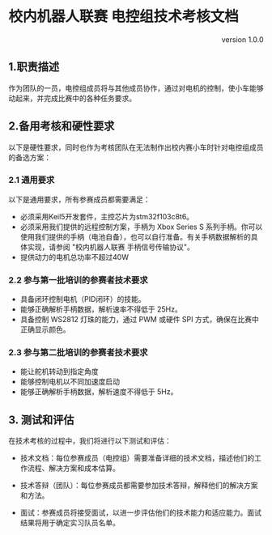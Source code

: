 # 校内机器人联赛 电控组技术考核文档

<p align="right">version 1.0.0</p>

## 1.职责描述

作为团队的一员，电控组成员将与其他成员协作，通过对电机的控制，使小车能够动起来，并完成比赛中的各种任务要求。

## 2.备用考核和硬性要求

以下是硬性要求，同时也作为考核团队在无法制作出校内赛小车时针对电控组成员的备选方案：

### 2.1 通用要求

以下是通用要求，所有参赛成员都需要满足：
* 必须采用Keil5开发套件，主控芯片为stm32f103c8t6。
* 必须采用我们提供的远程控制方案，手柄为 Xbox Series S 系列手柄。你可以使用我们提供的手柄（电池自备），也可以自行准备。有关手柄数据解析的具体实现，请参阅 "校内机器人联赛 手柄信号传输协议"。
* 提供动力的电机总功率不超过40W

### 2.2 参与第一批培训的参赛者技术要求

* 具备闭环控制电机（PID闭环）的技能。
* 能够正确解析手柄数据，解析速率不得低于 25Hz。
* 具备控制 WS2812 灯珠的能力，通过 PWM 或硬件 SPI 方式，确保在比赛中正确显示颜色。

### 2.3 参与第二批培训的参赛者技术要求

* 能让舵机转动到指定角度
* 能够控制电机以不同加速度启动
* 能够正确解析手柄数据，解析速度不得低于 5Hz。

## 3. 测试和评估

在技术考核的过程中，我们将进行以下测试和评估：
* 技术文档：每位参赛成员（电控组）需要准备详细的技术文档，描述他们的工作流程、解决方案和成本估算。

* 技术答辩（团队）：每位参赛成员都需要参加技术答辩，解释他们的解决方案和方法。

* 面试：参赛成员将接受面试，以进一步评估他们的技术能力和适应能力。面试结果将用于确定实习队员名单。
